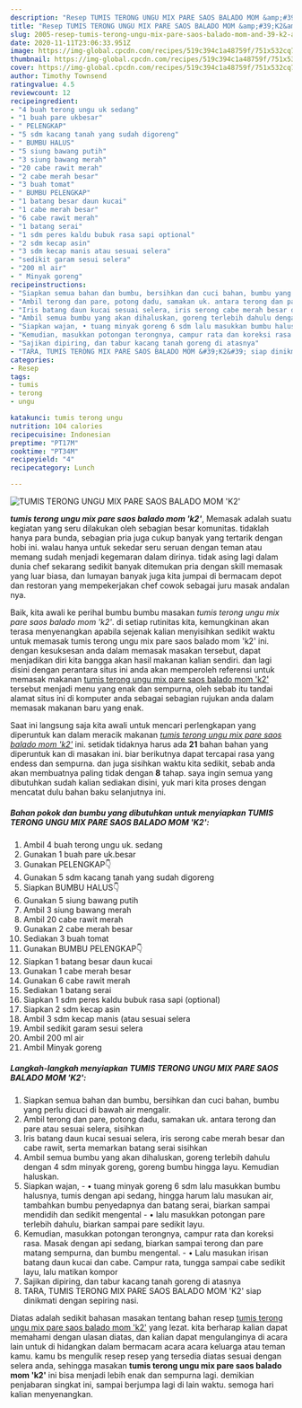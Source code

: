 ```yaml
---
description: "Resep TUMIS TERONG UNGU MIX PARE SAOS BALADO MOM &amp;#39;K2&amp;#39; yang Sempurna"
title: "Resep TUMIS TERONG UNGU MIX PARE SAOS BALADO MOM &amp;#39;K2&amp;#39; yang Sempurna"
slug: 2005-resep-tumis-terong-ungu-mix-pare-saos-balado-mom-and-39-k2-and-39-yang-sempurna
date: 2020-11-11T23:06:33.951Z
image: https://img-global.cpcdn.com/recipes/519c394c1a48759f/751x532cq70/tumis-terong-ungu-mix-pare-saos-balado-mom-k2-foto-resep-utama.jpg
thumbnail: https://img-global.cpcdn.com/recipes/519c394c1a48759f/751x532cq70/tumis-terong-ungu-mix-pare-saos-balado-mom-k2-foto-resep-utama.jpg
cover: https://img-global.cpcdn.com/recipes/519c394c1a48759f/751x532cq70/tumis-terong-ungu-mix-pare-saos-balado-mom-k2-foto-resep-utama.jpg
author: Timothy Townsend
ratingvalue: 4.5
reviewcount: 12
recipeingredient:
- "4 buah terong ungu uk sedang"
- "1 buah pare ukbesar"
- " PELENGKAP"
- "5 sdm kacang tanah yang sudah digoreng"
- " BUMBU HALUS"
- "5 siung bawang putih"
- "3 siung bawang merah"
- "20 cabe rawit merah"
- "2 cabe merah besar"
- "3 buah tomat"
- " BUMBU PELENGKAP"
- "1 batang besar daun kucai"
- "1 cabe merah besar"
- "6 cabe rawit merah"
- "1 batang serai"
- "1 sdm peres kaldu bubuk rasa sapi optional"
- "2 sdm kecap asin"
- "3 sdm kecap manis atau sesuai selera"
- "sedikit garam sesui selera"
- "200 ml air"
- " Minyak goreng"
recipeinstructions:
- "Siapkan semua bahan dan bumbu, bersihkan dan cuci bahan, bumbu yang perlu dicuci di bawah air mengalir."
- "Ambil terong dan pare, potong dadu, samakan uk. antara terong dan pare atau sesuai selera, sisihkan"
- "Iris batang daun kucai sesuai selera, iris serong cabe merah besar dan cabe rawit, serta memarkan batang serai sisihkan"
- "Ambil semua bumbu yang akan dihaluskan, goreng terlebih dahulu dengan 4 sdm minyak goreng, goreng bumbu hingga layu. Kemudian haluskan."
- "Siapkan wajan, • tuang minyak goreng 6 sdm lalu masukkan bumbu halusnya, tumis dengan api sedang, hingga harum lalu masukan air, tambahkan bumbu penyedapnya dan batang serai, biarkan sampai mendidih dan sedikit mengental • lalu masukkan potongan pare terlebih dahulu, biarkan sampai pare sedikit layu."
- "Kemudian, masukkan potongan terongnya, campur rata dan koreksi rasa. Masak dengan api sedang, biarkan sampai terong dan pare matang sempurna, dan bumbu mengental. • Lalu masukan irisan batang daun kucai dan cabe. Campur rata, tungga sampai cabe sedikit layu, lalu matikan kompor"
- "Sajikan dipiring, dan tabur kacang tanah goreng di atasnya"
- "TARA, TUMIS TERONG MIX PARE SAOS BALADO MOM &#39;K2&#39; siap dinikmati dengan sepiring nasi."
categories:
- Resep
tags:
- tumis
- terong
- ungu

katakunci: tumis terong ungu 
nutrition: 104 calories
recipecuisine: Indonesian
preptime: "PT17M"
cooktime: "PT34M"
recipeyield: "4"
recipecategory: Lunch

---
```



![TUMIS TERONG UNGU MIX PARE SAOS BALADO MOM &#39;K2&#39;](https://img-global.cpcdn.com/recipes/519c394c1a48759f/751x532cq70/tumis-terong-ungu-mix-pare-saos-balado-mom-k2-foto-resep-utama.jpg)

<b><i>tumis terong ungu mix pare saos balado mom &#39;k2&#39;</i></b>, Memasak adalah suatu kegiatan yang seru dilakukan oleh sebagian besar komunitas. tidaklah hanya para bunda, sebagian pria juga cukup banyak yang tertarik dengan hobi ini. walau hanya untuk sekedar seru seruan dengan teman atau memang sudah menjadi kegemaran dalam dirinya. tidak asing lagi dalam dunia chef sekarang sedikit banyak ditemukan pria dengan skill memasak yang luar biasa, dan lumayan banyak juga kita jumpai di bermacam depot dan restoran yang mempekerjakan chef cowok sebagai juru masak andalan nya.



Baik, kita awali ke perihal bumbu bumbu masakan <i>tumis terong ungu mix pare saos balado mom &#39;k2&#39;</i>. di setiap rutinitas kita, kemungkinan akan terasa menyenangkan apabila sejenak kalian menyisihkan sedikit waktu untuk memasak tumis terong ungu mix pare saos balado mom &#39;k2&#39; ini. dengan kesuksesan anda dalam memasak masakan tersebut, dapat menjadikan diri kita bangga akan hasil makanan kalian sendiri. dan lagi disini dengan perantara situs ini anda akan memperoleh referensi untuk memasak makanan <u>tumis terong ungu mix pare saos balado mom &#39;k2&#39;</u> tersebut menjadi menu yang enak dan sempurna, oleh sebab itu tandai alamat situs ini di komputer anda sebagai sebagian rujukan anda dalam memasak makanan baru yang enak.


Saat ini langsung saja kita awali untuk mencari perlengkapan yang diperuntuk kan dalam meracik makanan <u><i>tumis terong ungu mix pare saos balado mom &#39;k2&#39;</i></u> ini. setidak tidaknya harus ada <b>21</b> bahan bahan yang diperuntuk kan di masakan ini. biar berikutnya dapat tercapai rasa yang endess dan sempurna. dan juga sisihkan waktu kita sedikit, sebab anda akan membuatnya paling tidak dengan <b>8</b> tahap. saya ingin semua yang dibutuhkan sudah kalian sediakan disini, yuk mari kita proses dengan mencatat dulu bahan baku selanjutnya ini.

<!--inarticleads1-->

##### Bahan pokok dan bumbu yang dibutuhkan untuk menyiapkan TUMIS TERONG UNGU MIX PARE SAOS BALADO MOM &#39;K2&#39;:

1. Ambil 4 buah terong ungu uk. sedang
1. Gunakan 1 buah pare uk.besar
1. Gunakan  PELENGKAP👇
1. Gunakan 5 sdm kacang tanah yang sudah digoreng
1. Siapkan  BUMBU HALUS👇
1. Gunakan 5 siung bawang putih
1. Ambil 3 siung bawang merah
1. Ambil 20 cabe rawit merah
1. Gunakan 2 cabe merah besar
1. Sediakan 3 buah tomat
1. Gunakan  BUMBU PELENGKAP👇
1. Siapkan 1 batang besar daun kucai
1. Gunakan 1 cabe merah besar
1. Gunakan 6 cabe rawit merah
1. Sediakan 1 batang serai
1. Siapkan 1 sdm peres kaldu bubuk rasa sapi (optional)
1. Siapkan 2 sdm kecap asin
1. Ambil 3 sdm kecap manis (atau sesuai selera
1. Ambil sedikit garam sesui selera
1. Ambil 200 ml air
1. Ambil  Minyak goreng




<!--inarticleads2-->

##### Langkah-langkah menyiapkan TUMIS TERONG UNGU MIX PARE SAOS BALADO MOM &#39;K2&#39;:

1. Siapkan semua bahan dan bumbu, bersihkan dan cuci bahan, bumbu yang perlu dicuci di bawah air mengalir.
1. Ambil terong dan pare, potong dadu, samakan uk. antara terong dan pare atau sesuai selera, sisihkan
1. Iris batang daun kucai sesuai selera, iris serong cabe merah besar dan cabe rawit, serta memarkan batang serai sisihkan
1. Ambil semua bumbu yang akan dihaluskan, goreng terlebih dahulu dengan 4 sdm minyak goreng, goreng bumbu hingga layu. Kemudian haluskan.
1. Siapkan wajan, - • tuang minyak goreng 6 sdm lalu masukkan bumbu halusnya, tumis dengan api sedang, hingga harum lalu masukan air, tambahkan bumbu penyedapnya dan batang serai, biarkan sampai mendidih dan sedikit mengental - • lalu masukkan potongan pare terlebih dahulu, biarkan sampai pare sedikit layu.
1. Kemudian, masukkan potongan terongnya, campur rata dan koreksi rasa. Masak dengan api sedang, biarkan sampai terong dan pare matang sempurna, dan bumbu mengental. - • Lalu masukan irisan batang daun kucai dan cabe. Campur rata, tungga sampai cabe sedikit layu, lalu matikan kompor
1. Sajikan dipiring, dan tabur kacang tanah goreng di atasnya
1. TARA, TUMIS TERONG MIX PARE SAOS BALADO MOM &#39;K2&#39; siap dinikmati dengan sepiring nasi.




Diatas adalah sedikit bahasan masakan tentang bahan resep <u>tumis terong ungu mix pare saos balado mom &#39;k2&#39;</u> yang lezat. kita berharap kalian dapat memahami dengan ulasan diatas, dan kalian dapat mengulanginya di acara lain untuk di hidangkan dalam bermacam acara acara keluarga atau teman kamu. kamu bs mengulik resep resep yang tersedia diatas sesuai dengan selera anda, sehingga masakan <b>tumis terong ungu mix pare saos balado mom &#39;k2&#39;</b> ini bisa menjadi lebih enak dan sempurna lagi. demikian penjabaran singkat ini, sampai berjumpa lagi di lain waktu. semoga hari kalian menyenangkan.
